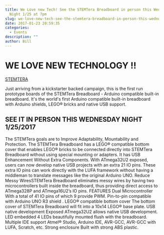 ```yaml
---
title: We Love new Tech! See the STEMTera Breadboard in person this Wednesday
  Night 1/25 at 7pm
slug: we-love-new-tech-see-the-stemtera-breadboard-in-person-this-wednesday-night-125-at-7pm
date: 2017-01-23 20:59:35
categories:
  - Events
description: ""
author: Bill
---
```


# WE LOVE NEW TECHNOLOGY !!

[STEMTERA](/uploads/2017/01/STEMTERA_1024x1024-300x169.jpg)

Just arriving from a kickstarter backed campaign, this is the first run prototype boards of the STEMTera Breadboard - Arduino compatible built-in breadboard. It's the world's first Arduino compatible built-in breadboard with Arduino shields, LEGO® bricks and native USB support.

## SEE IT IN PERSON THIS WEDNESDAY NIGHT 1/25/2017

The STEMTera goals are to Improve Adaptability, Mountability and Protection. The STEMTera Breadboard has a LEGO® compatible bottom cover that enables LEGO® bricks to be connected directly into STEMTera Breadboard without using special mounting or adapters. It has USB Enhancement Without Extra Components. With ATmega32U2 exposed, users can now develop native USB projects with an extra 21 IO pins. These extra IO pins can work directly with the LUFA framework without having a middleman to translate messages like the original Arduino UNO. Reduce Messy WiresSTEMTera Breadboard eliminates messy wires by having two microcontrollers built inside the breadboard, thus providing direct access to ATmega328P and ATmega16U2’s IO pins. FEATURES Dual Microcontroller With a total of 41 IO pins of which 9 provide PWM. Pin-to-pin compatible with Arduino UNO R3 shield . LEGO® compatible bottom cover The bottom cover of STEMTera Breadboard will fit into a 10x14 LEGO® base plate. USB native development Exposed ATmega32U2 allows native USB development. LED embedded 4 LEDs beautifully mounted flush with the breadboard. Multiple IDE support Atmel® Studio, Arduino IDE, AVR-GCC, AVR-GCC with LUFA, Scratch, etc. Strong enclosure Built with strong ABS plastic.
